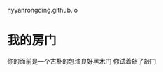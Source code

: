 hyyanrongding.github.io

<head lang="zh-cn">
<head>
  <meta charset="utf-8"/>
  <title>我的小地方</title>
</head>
<body>
<h1>我的房门</h1>
<p>你的面前是一个古朴的包漆良好黑木门
你试着敲了敲门</p>
</body>
</html>
